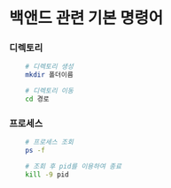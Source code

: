 # 백앤드 관련 기본 명령어

### 디렉토리

```bash
    # 디렉토리 생성
    mkdir 폴더이름

    # 디렉토리 이동
    cd 경로


```

### 프로세스

```bash
    # 프로세스 조회
    ps -f

    # 조회 후 pid를 이용하여 종료
    kill -9 pid
```
